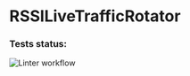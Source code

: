 # RSSlLiveTrafficRotator

### Tests status:
![Linter workflow](https://github.com/iFoxtrot33/RSSlLiveTrafficRotator/actions/workflows/lint.yml/badge.svg)
